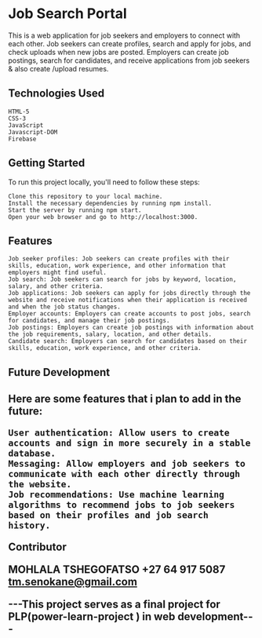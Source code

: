  <h1>Job Search Portal </h1>

This is a web application for job seekers and employers to connect with each other. Job seekers can create profiles, search and apply for jobs, and check uploads  when new jobs are posted. Employers can create job postings, search for candidates, and receive applications from job seekers & also create /upload resumes.

 <h2>Technologies Used </h2>

    HTML-5
    CSS-3
    JavaScript
    Javascript-DOM
    Firebase

 <h2>Getting Started </h2>

 To run this project locally, you'll need to follow these steps:

    Clone this repository to your local machine.
    Install the necessary dependencies by running npm install.
    Start the server by running npm start.
    Open your web browser and go to http://localhost:3000.

 <h2>Features </h2>

    Job seeker profiles: Job seekers can create profiles with their skills, education, work experience, and other information that employers might find useful.
    Job search: Job seekers can search for jobs by keyword, location, salary, and other criteria.
    Job applications: Job seekers can apply for jobs directly through the website and receive notifications when their application is received and when the job status changes.
    Employer accounts: Employers can create accounts to post jobs, search for candidates, and manage their job postings.
    Job postings: Employers can create job postings with information about the job requirements, salary, location, and other details.
    Candidate search: Employers can search for candidates based on their skills, education, work experience, and other criteria.

 <h2> Future Development <h2>

 Here are some features that i plan to add in the future:

    User authentication: Allow users to create accounts and sign in more securely in a stable database.
    Messaging: Allow employers and job seekers to communicate with each other directly through the website.
    Job recommendations: Use machine learning algorithms to recommend jobs to job seekers based on their profiles and job search history.

Contributor

MOHLALA TSHEGOFATSO
+27 64 917 5087
tm.senokane@gmail.com


---This project serves as a final project for PLP(power-learn-project ) in web development---